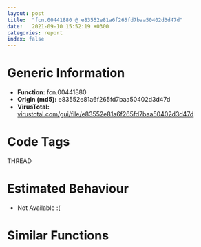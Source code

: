 ```yaml
---
layout: post
title:  "fcn.00441880 @ e83552e81a6f265fd7baa50402d3d47d"
date:   2021-09-10 15:52:19 +0300
categories: report
index: false
---
```


# Generic Information
- **Function:** fcn.00441880
- **Origin (md5):** e83552e81a6f265fd7baa50402d3d47d
- **VirusTotal:** [virustotal.com/gui/file/e83552e81a6f265fd7baa50402d3d47d][virustotal_ref]

# Code Tags
<span class="tag" id="THREAD">THREAD</span>


# Estimated Behaviour
<ul><li class="bhv-desc" id="na">Not Available :(</li></ul>

# Similar Functions
<script type="text/javascript" src="https://www.gstatic.com/charts/loader.js"></script>
<script type="text/javascript">

    google.charts.load('current', {'packages':['corechart']});
    google.charts.setOnLoadCallback(drawChart);

    function drawChart() {
    var data = new google.visualization.DataTable();
        data.addColumn('number', 'X');
        data.addColumn('number', 'Y');
        data.addColumn({type: 'string', role: 'tooltip', 'p': {'html': true}});
        data.addColumn({'type': 'string', 'role': 'style'});
        
        data.addRows([
    [-54.628753662109375, -9.24237060546875, '<b><a href="/report/fcn.00441880@e83552e81a6f265fd7baa50402d3d47d">fcn.00441880</a><br>@e83552e81a6f265fd7baa50402d3d47d</b><br>', 'point { fill-color: #e0440e; }'],
[88.67040252685547, 129.01699829101562, '<b><a href="/report/fcn.00442a56@e16f74a2849182d98050864255e902f8">fcn.00442a56</a><br>@e16f74a2849182d98050864255e902f8</b><br>', 'null'],
[-117.4301528930664, 52.163299560546875, '<b><a href="/report/fcn.00441880@b8b9cf6862b0d68d10750002e5baaf97">fcn.00441880</a><br>@b8b9cf6862b0d68d10750002e5baaf97</b><br>', 'null'],
[-139.51307678222656, -31.8095703125, '<b><a href="/report/fcn.00441880@3aa98225e51cbcae2d334c8b6b4ed9fd">fcn.00441880</a><br>@3aa98225e51cbcae2d334c8b6b4ed9fd</b><br>', 'null'],
[-85.0655517578125, -97.47781372070312, '<b><a href="/report/fcn.00441880@146b14fc12cf789043a79d4f548a23bf">fcn.00441880</a><br>@146b14fc12cf789043a79d4f548a23bf</b><br>', 'null'],
[2.121955156326294, -200.1104278564453, '<b><a href="/report/fcn.0044c5d0@20a93604f17ee6f3c2aa7b1f7a497fcf">fcn.0044c5d0</a><br>@20a93604f17ee6f3c2aa7b1f7a497fcf</b><br>', 'null'],
[70.58619689941406, -42.171749114990234, '<b><a href="/report/fcn.00441880@7307643b343733b7fbd7b4b4fb482515">fcn.00441880</a><br>@7307643b343733b7fbd7b4b4fb482515</b><br>', 'null'],
[-37.72167205810547, 82.55062866210938, '<b><a href="/report/fcn.00441880@9571c7458fae91969aaed3955e433f49">fcn.00441880</a><br>@9571c7458fae91969aaed3955e433f49</b><br>', 'null'],
[-5.072906970977783, -75.25053405761719, '<b><a href="/report/fcn.00441880@3d7f25d788af3e7f7707a736ac852465">fcn.00441880</a><br>@3d7f25d788af3e7f7707a736ac852465</b><br>', 'null'],
[20.988283157348633, 23.84748649597168, '<b><a href="/report/fcn.00441880@44a756939733df3681808b122b91651f">fcn.00441880</a><br>@44a756939733df3681808b122b91651f</b><br>', 'null'],

        ]);

    var options = {
        title: 'Similarity Plot',
        legend: 'none',
        colors: ['#dedbd9', '#e6693e', '#ec8f6e', '#f3b49f', '#f6c7b6'],
        tooltip: {isHtml: true, trigger: 'both'},
        explorer: {
        actions: ["dragToZoom", "rightClickToReset"],
        },
        chartArea: {
        width: '80%',
        height: '80%'
        },
        width: '100%',
        height: '100%'
    };

    var chart = new google.visualization.ScatterChart(document.getElementById('chart_div'));

    chart.draw(data, options);
    }
    
</script>


<div id="chart_div" style="width: 100%px; height: 100%;"></div>

# Disassembled Code
{% highlight nasm %}

push ebp
mov ebp, esp
and esp, 0xfffffff8
push 0xffffffffffffffff
push 0x450a16
mov eax, dword
push eax
sub esp, 0x6c
push esi
push edi
mov eax, dword[0x475084]
xor eax, esp
push eax
lea eax, [esp+0x78]
mov dword
push dword[0x476120]
call fcn.00412c8a
pop ecx
mov dword[esp+0x38], eax
and dword[esp+0x80], 0
push dword[0x476120]
push dword[0x476208]
push 0
call fcn.0043a48f
mov eax, dword[ebx+0xcc]
add esp, 0xc
test eax, eax
je off.b105
push eax
call fcn.0043babf
lea edi, [ebx+0x10]
call dword[sym.imp.KERNEL32.dll_GetCurrentThreadId]
push eax
call fcn.00404164
mov esi, eax
mov eax, dword[esi+0x14]
xor ecx, ecx
test eax, eax
jle off.b146
mov edx, dword[esi+0x10]
cmp dword[edx], edi
je off.b149
inc ecx
add edx, 4
cmp ecx, eax
jl off.b134
or ecx, 0xffffffff
cmp ecx, 0xffffffff
je off.b201
test ecx, ecx
js off.b201
cmp ecx, eax
jge off.b201
lea edx, [eax-1]
cmp ecx, edx
je off.b198
mov edx, dword[esi+0x10]
sub eax, ecx
shl eax, 2
lea ecx, [edx+ecx*4]
lea edx, [eax-4]
push edx
lea edx, [ecx+4]
push edx
push eax
push ecx
call fcn.00403d87
add esp, 0x10
dec dword[esi+0x14]
mov eax, dword[ebx+0x54]
sub eax, dword[ebx+0x50]
sar eax, 2
test eax, eax
jne off.b231
mov ecx, dword[ebx+0x64]
sub ecx, dword[ebx+0x60]
sar ecx, 2
test ecx, ecx
je off.b873
mov ecx, dword[ebx+0x64]
sub ecx, dword[ebx+0x60]
sar ecx, 2
push ecx
push eax
push dword[0x476124]
push 0
call fcn.0043a48f
add esp, 0x10
lea eax, [esp+0x3c]
push eax
lea ecx, [ebx+0x50]
call fcn.00402888
mov byte[esp+0x80], 1
mov eax, dword[ebx+0x64]
mov edi, dword[ebx+0x60]
mov dword[esp+0x28], eax
cmp edi, eax
je off.b313
mov eax, edi
lea esi, [esp+0x3c]
call fcn.00402915
add edi, 4
cmp edi, dword[esp+0x28]
jne off.b293
mov esi, dword[esp+0x3c]
mov edi, dword[esp+0x40]
jmp off.b334
mov eax, dword[esi]
mov ecx, dword[eax]
push eax
call dword[ecx+0xc]
add esi, 4
cmp esi, edi
jne off.b323
mov esi, dword[esp+0x3c]
jmp off.b355
mov eax, dword[esi]
mov ecx, dword[eax]
push eax
call dword[ecx+0x10]
add esi, 4
cmp esi, edi
jne off.b344
mov dword[esp+0x2c], 0x2b
mov dword[esp+0x10], 0x47
mov dword[esp+0x18], 0x5b
push 0x56
pop eax
mov dword[esp+0x14], eax
mov dword[esp+0x1c], 0x27
mov dword[esp+0x10], 6
mov ecx, dword[esp+0x14]
add ecx, 0xa
mov dword[esp+0x18], ecx
mov ecx, dword[esp+0x14]
imul ecx, ecx, 0x45
mov dword[esp+0x10], ecx
mov ecx, dword[esp+0x2c]
sub ecx, 0x20
mov dword[esp+0x18], ecx
mov ecx, dword[esp+0x10]
add ecx, eax
mov dword[esp+0x10], ecx
mov eax, dword[esp+0x14]
mov dword[esp+0x14], eax
mov eax, dword[esp+0x1c]
sub eax, 0x22
mov dword[esp+0x18], eax
mov eax, dword[esp+0x10]
mov ecx, dword[esp+0x10]
imul eax, ecx
mov ecx, 0xffffff68
sub ecx, eax
mov eax, dword[esp+0x1c]
mov edx, dword[esp+0x18]
imul eax, edx
sub ecx, eax
add ecx, dword[esp+0x1c]
add ecx, dword[esp+0x10]
mov dword[esp+0x14], ecx
mov dword[esp+0x14], 0x29
mov dword[esp+0x18], 0x37
mov dword[esp+0x10], 0xc
mov dword[esp+0x1c], 0x31
mov eax, dword[esp+0x1c]
mov ecx, dword[esp+0x18]
imul eax, ecx
mov ecx, dword[esp+0x18]
imul eax, eax, 0xffffffd3
imul ecx, ecx, 0x37
sub eax, ecx
mov ecx, dword[esp+0x14]
sub eax, ecx
add eax, dword[esp+0x1c]
mov ecx, dword[esp+0x10]
lea eax, [eax+ecx+1]
mov dword[esp+0x1c], eax
mov eax, dword[esp+0x10]
mov ecx, dword[esp+0x14]
imul eax, ecx
mov ecx, dword[esp+0x10]
sub eax, ecx
add eax, dword[esp+0x18]
add eax, dword[esp+0x18]
add eax, dword[esp+0x14]
mov dword[esp+0x10], eax
mov eax, dword[esp+0x18]
mov eax, dword[esp+0x14]
mov eax, dword[esp+0x10]
mov ecx, dword[esp+0x14]
cmp ecx, eax
jl off.b652
mov eax, dword[esp+0x10]
imul eax, eax, 0x5e
mov dword[esp+0x14], eax
mov ecx, dword[ebx+0x64]
mov eax, dword[ebx+0x60]
cmp eax, ecx
je off.b706
push ecx
call fcn.004035a7
mov esi, dword[ebx+0x64]
mov edi, eax
pop ecx
mov dword[esp+0x2c], edi
jmp off.b695
mov eax, dword[edi]
test eax, eax
je off.b692
mov ecx, dword[eax]
push eax
call dword[ecx+8]
add edi, 4
cmp edi, esi
jne off.b680
mov eax, dword[esp+0x2c]
mov dword[ebx+0x64], eax
fld qword[0x46f970]
lea esi, [esp+0x3c]
fstp qword[esp+0x2c]
fld qword[esp+0x2c]
fld qword[0x46f968]
fadd st(1), st(0)
fld qword[esp+0x2c]
fmul qword[esp+0x2c]
fmul qword[esp+0x2c]
fdivrp st(1)
fsubp st(1)
fstp qword[esp+0x2c]
fld qword[esp+0x2c]
fld qword[esp+0x2c]
fmul qword[esp+0x2c]
fmul qword[esp+0x2c]
fsubp st(1)
fadd qword[esp+0x2c]
fadd qword[0x46f960]
fld qword[esp+0x2c]
fdiv qword[0x46f910]
fsubp st(1)
fadd qword[esp+0x2c]
fadd qword[esp+0x2c]
fsub qword[0x46f958]
fstp qword[esp+0x2c]
fld qword[esp+0x2c]
fadd qword[esp+0x2c]
fstp qword[esp+0x2c]
fld qword[esp+0x2c]
fsub qword[0x46f950]
fstp qword[esp+0x2c]
fld qword[esp+0x2c]
fsub qword[0x46f920]
fld qword[esp+0x2c]
fmul qword[esp+0x2c]
fsubp st(1)
fstp qword[esp+0x2c]
mov byte[esp+0x80], 0
call fcn.00402e45
mov eax, dword[ebx+0xa8]
test eax, eax
je off.b896
mov ecx, dword[eax]
push eax
call dword[ecx+8]
and dword[ebx+0xa8], 0
lea eax, [ebx+0xac]
xor ecx, ecx
cmp dword[eax], ecx
je off.b915
push ecx
push ecx
call fcn.00403cf5
mov esi, dword[ebx+0x20]
test esi, esi
je off.b927
call fcn.0042ecef
mov dword[esp+0x18], 0x2d
mov dword[esp+0x2c], 0x17
mov dword[esp+0x1c], 0
mov eax, dword[esp+0x18]
mov ecx, dword[esp+0x1c]
imul eax, eax, 0x60
sub eax, ecx
add eax, dword[esp+0x1c]
mov dword[esp+0x18], eax
mov eax, dword[ebx+0x20]
test eax, eax
je off.b989
mov ecx, dword[eax]
push eax
call dword[ecx+8]
and dword[ebx+0x20], 0
mov eax, dword[ebx+0xe0]
test eax, eax
je off.b1331
push eax
push dword[0x476128]
push 0
call fcn.0043a48f
fld qword[0x46f948]
fstp qword[esp+0x38]
add esp, 0xc
fld qword[esp+0x2c]
fadd qword[esp+0x2c]
fstp qword[esp+0x2c]
fld qword[esp+0x2c]
fsub qword[0x46f940]
fstp qword[esp+0x2c]
fld qword[esp+0x2c]
fadd qword[0x46f938]
fstp qword[esp+0x2c]
fld qword[esp+0x2c]
fadd qword[0x46f930]
fsub qword[esp+0x2c]
fadd qword[esp+0x2c]
fadd qword[esp+0x2c]
fadd qword[0x46f928]
fsub qword[esp+0x2c]
mov eax, dword[ebx+0xdc]
mov ecx, dword[eax]
mov dword[esp+0x28], ecx
fstp qword[esp+0x2c]
cmp ecx, eax
je off.b1179
mov esi, dword[ecx+0x10]
test esi, esi
je off.b1158
lea eax, [esi+8]
push eax
call dword[sym.imp.OLEAUT32.dll_VariantCopy]
mov eax, dword[esi]
test eax, eax
je off.b1151
mov ecx, dword[eax]
push eax
call dword[ecx+8]
push esi
call fcn.00410b32
pop ecx
lea eax, [esp+0x28]
call fcn.00402f37
mov ecx, dword[esp+0x28]
cmp ecx, dword[ebx+0xdc]
jne off.b1122
mov dword[esp+0x10], 0x29
mov dword[esp+0x18], 0x37
mov dword[esp+0x14], 0xc
mov dword[esp+0x1c], 0x31
mov eax, dword[esp+0x1c]
mov ecx, dword[esp+0x18]
imul eax, ecx
mov ecx, dword[esp+0x18]
imul eax, eax, 0xffffffd3
imul ecx, ecx, 0x37
sub eax, ecx
mov ecx, dword[esp+0x10]
sub eax, ecx
add eax, dword[esp+0x1c]
mov ecx, dword[esp+0x14]
lea eax, [eax+ecx+1]
mov dword[esp+0x1c], eax
mov eax, dword[esp+0x14]
mov ecx, dword[esp+0x10]
imul eax, ecx
mov ecx, dword[esp+0x14]
sub eax, ecx
add eax, dword[esp+0x18]
add eax, dword[esp+0x18]
add eax, dword[esp+0x10]
mov dword[esp+0x14], eax
mov eax, dword[esp+0x18]
mov eax, dword[esp+0x10]
mov eax, dword[esp+0x14]
mov ecx, dword[esp+0x10]
cmp ecx, eax
jl off.b1320
mov eax, dword[esp+0x14]
imul eax, eax, 0x5e
mov dword[esp+0x10], eax
lea edi, [ebx+0xd8]
call fcn.00402c0d
and dword[0x477fb4], 0
mov dword[esp+0x2c], 0x2b
mov dword[esp+0x10], 0x47
mov dword[esp+0x14], 0x5b
push 0x56
pop eax
mov dword[esp+0x18], eax
mov dword[esp+0x1c], 0x27
mov dword[esp+0x10], 6
mov ecx, dword[esp+0x18]
add ecx, 0xa
mov dword[esp+0x14], ecx
mov ecx, dword[esp+0x18]
imul ecx, ecx, 0x45
mov dword[esp+0x10], ecx
mov ecx, dword[esp+0x2c]
sub ecx, 0x20
mov dword[esp+0x14], ecx
mov ecx, dword[esp+0x10]
add ecx, eax
mov dword[esp+0x10], ecx
mov eax, dword[esp+0x18]
mov dword[esp+0x18], eax
mov eax, dword[esp+0x1c]
sub eax, 0x22
mov dword[esp+0x14], eax
mov eax, dword[esp+0x10]
mov ecx, dword[esp+0x10]
imul eax, ecx
mov ecx, 0xffffff68
sub ecx, eax
mov eax, dword[esp+0x1c]
mov edx, dword[esp+0x14]
imul eax, edx
sub ecx, eax
add ecx, dword[esp+0x1c]
add ecx, dword[esp+0x10]
push dword[ebx+0x2c]
mov dword[esp+0x1c], ecx
call dword[sym.imp.USER32.dll_DestroyWindow]
fld qword[0x46f920]
fstp qword[esp+0x1c]
push 0
fld qword[0x46f918]
lea eax, [esp+0x50]
fstp qword[esp+0x30]
fld qword[esp+0x30]
fsub qword[esp+0x30]
fld qword[esp+0x30]
fmul qword[0x46f910]
fsubp st(1)
fld qword[esp+0x30]
fmul qword[0x46f908]
fmul qword[esp+0x30]
fsubp st(1)
fld qword[esp+0x30]
fmul qword[esp+0x20]
fsubp st(1)
fadd qword[0x46f900]
fstp qword[esp+0x20]
call fcn.0043d595
mov eax, dword[esp+0x50]
mov dword[ebx+0x2c], eax
mov eax, dword[esp+0x64]
lea edi, [ebx+0x30]
lea esi, [esp+0x54]
movsd dword
mov dword[ebx+0x40], eax
mov eax, dword[esp+0x68]
movsd dword
mov dword[ebx+0x44], eax
mov eax, dword[esp+0x6c]
mov dword[ebx+0x48], eax
mov eax, dword[esp+0x70]
movsd dword
mov dword[ebx+0x4c], eax
lea eax, [esp+0x4c]
movsd dword
call fcn.0043d5bf
fld qword[0x46f920]
fstp qword[esp+0x1c]
fld qword[0x46f918]
fstp qword[esp+0x2c]
fld qword[esp+0x2c]
fsub qword[esp+0x2c]
fld qword[esp+0x2c]
fmul qword[0x46f910]
fsubp st(1)
fld qword[esp+0x2c]
fmul qword[0x46f908]
fmul qword[esp+0x2c]
fsubp st(1)
fld qword[esp+0x2c]
fmul qword[esp+0x1c]
mov esi, dword[ebx+0x24]
fsubp st(1)
fadd qword[0x46f900]
fstp qword[esp+0x1c]
test esi, esi
je off.b1737
push esi
call fcn.00439729
push esi
call fcn.00410b32
pop ecx
mov dword[esp+0x18], 0x2d
mov dword[esp+0x2c], 0x17
mov dword[esp+0x1c], 0
mov eax, dword[esp+0x18]
mov ecx, dword[esp+0x1c]
imul eax, eax, 0x60
sub eax, ecx
add eax, dword[esp+0x1c]
and dword[ebx+0x24], ecx
mov dword[esp+0x18], eax
or dword[esp+0x80], 0xffffffff
lea esi, [esp+0x38]
call fcn.0040462e
mov ecx, dword[esp+0x78]
mov dword
pop ecx
pop edi
pop esi
mov esp, ebp
pop ebp
ret

{% endhighlight %}

[virustotal_ref]: https://www.virustotal.com/gui/file/e83552e81a6f265fd7baa50402d3d47d